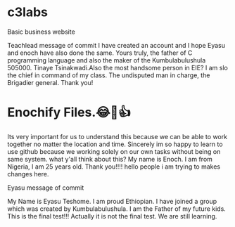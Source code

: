 # c3labs
Basic business website

Teachlead message of commit
I have created an account and I hope Eyasu and enoch have also done the same. Yours truly, the father of C programming language and also the maker of the Kumbulabulushula 505000. Tinaye Tsinakwadi.Also the most handsome person in EIE? I am slo the chief in command of my class. The undisputed man in charge, the Brigadier general.
Thank you!

# Enochify Files.😂🤣👍
Its very important for us to understand this because we can be able to work together no matter the location and time.
Sincerely im so happy to learn to use github because we working solely on our own tasks without being on same system.
what y'all think about this?
My name is Enoch. I am from Nigeria, I am 25 years old.
Thank you!!!!
hello people i am trying to makes changes here.

Eyasu message of commit

My Name is Eyasu Teshome. I am proud Ethiopian. I have joined a group which was created by  Kumbulabulushula. I am the Father of my future kids. This is the final test!!! Actually it is not the final test. We are still learning.
